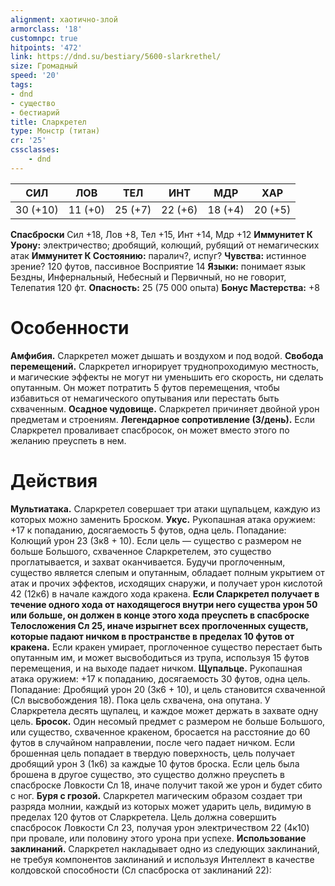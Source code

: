 ```yaml
---
alignment: хаотично-злой
armorclass: '18'
customnpc: true
hitpoints: '472'
link: https://dnd.su/bestiary/5600-slarkrethel/
size: Громадный
speed: '20'
tags:
- dnd
- существо
- бестиарий
title: Сларкретел
type: Монстр (титан)
cr: '25'
cssclasses:
    - dnd
---
```



| СИЛ | ЛОВ | ТЕЛ | ИНТ | МДР | ХАР |
|---|---|---|---|---|---|
| 30 (+10) | 11 (+0) | 25 (+7) | 22 (+6) | 18 (+4) | 20 (+5) |
**Спасброски** Сил +18, Лов +8, Тел +15, Инт +14, Мдр +12
**Иммунитет К Урону:** электричество; дробящий, колющий, рубящий от немагических атак
**Иммунитет К Состоянию:** паралич?, испуг?
**Чувства:** истинное зрение? 120 футов, пассивное Восприятие 14
**Языки:** понимает язык Бездны, Инфернальный, Небесный и Первичный, но не говорит, Телепатия 120 фт.
**Опасность:** 25 (75 000 опыта)
**Бонус Мастерства:** +8


# Особенности
**Амфибия.** Сларкретел может дышать и воздухом и под водой.
**Свобода перемещений.** Сларкретел игнорирует труднопроходимую местность, и магические эффекты не могут ни уменьшить его скорость, ни сделать опутанным. Он может потратить 5 футов перемещения, чтобы избавиться от немагического опутывания или перестать быть схваченным.
**Осадное чудовище.** Сларкретел причиняет двойной урон предметам и строениям.
**Легендарное сопротивление (3/день).** Если Сларкретел проваливает спасбросок, он может вместо этого по желанию преуспеть в нем.


# Действия
**Мультиатака.** Сларкретел совершает три атаки щупальцем, каждую из которых можно заменить Броском.
**Укус.** Рукопашная атака оружием: +17 к попаданию, досягаемость 5 футов, одна цель. Попадание: Колющий урон 23 (3к8 + 10). Если цель — существо с размером не больше Большого, схваченное Сларкретелем, это существо проглатывается, и захват оканчивается. Будучи проглоченным, существо является слепым и опутанным, обладает полным укрытием от атак и прочих эффектов, исходящих снаружи, и получает урон кислотой 42 (12к6) в начале каждого хода кракена.
**Если Сларкретел получает в течение одного хода от находящегося внутри него существа урон 50 или больше, он должен в конце этого хода преуспеть в спасброске Телосложения Сл 25, иначе изрыгнет всех проглоченных существ, которые падают ничком в пространстве в пределах 10 футов от кракена.** Если кракен умирает, проглоченное существо перестает быть опутанным им, и может высвободиться из трупа, используя 15 футов перемещения, и на выходе падает ничком.
**Щупальце.** Рукопашная атака оружием: +17 к попаданию, досягаемость 30 футов, одна цель. Попадание: Дробящий урон 20 (3к6 + 10), и цель становится схваченной (Сл высвобождения 18). Пока цель схвачена, она опутана. У Сларкретела десять щупалец, и каждое может держать в захвате одну цель.
**Бросок.** Один несомый предмет с размером не больше Большого, или существо, схваченное кракеном, бросается на расстояние до 60 футов в случайном направлении, после чего падает ничком. Если брошенная цель попадает в твердую поверхность, цель получает дробящий урон 3 (1к6) за каждые 10 футов броска. Если цель была брошена в другое существо, это существо должно преуспеть в спасброске Ловкости Сл 18, иначе получит такой же урон и будет сбито с ног.
**Буря с грозой.** Сларкретел магическим образом создает три разряда молнии, каждый из которых может ударить цель, видимую в пределах 120 футов от Сларкретела. Цель должна совершить спасбросок Ловкости Сл 23, получая урон электричеством 22 (4к10) при провале, или половину этого урона при успехе.
**Использование заклинаний.** Сларкретел накладывает одно из следующих заклинаний, не требуя компонентов заклинаний и используя Интеллект в качестве колдовской способности (Сл спасброска от заклинаний 22):
